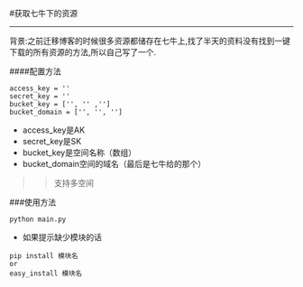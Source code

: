 #获取七牛下的资源

---

背景:之前迁移博客的时候很多资源都储存在七牛上,找了半天的资料没有找到一键下载的所有资源的方法,所以自己写了一个.

####配置方法
```
access_key = ''
secret_key = ''
bucket_key = ['', '' ,'']
bucket_domain = ['', '', '']
```

- access_key是AK
- secret_key是SK
- bucket_key是空间名称（数组）
- bucket_domain空间的域名（最后是七牛给的那个）

>>支持多空间

###使用方法
```
python main.py
```
- 如果提示缺少模块的话
```
pip install 模块名
or
easy_install 模块名 
```




